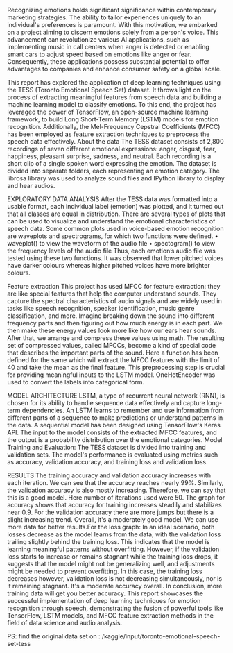 Recognizing emotions holds significant significance within contemporary marketing strategies. The ability to tailor experiences uniquely to an individual's preferences is paramount. With this motivation, we embarked on a project aiming to discern emotions solely from a person's voice. This advancement can revolutionize various AI applications, such as implementing music in call centers when anger is detected or enabling smart cars to adjust speed based on emotions like anger or fear. Consequently, these applications possess substantial potential to offer advantages to companies and enhance consumer safety on a global scale.

This report has explored the application of deep learning techniques using the TESS (Toronto Emotional Speech Set) dataset. It throws light on the process of extracting meaningful features from speech data and building a machine learning model to classify emotions. To this end, the project has leveraged the power of TensorFlow, an open-source machine learning framework, to build Long Short-Term Memory (LSTM) models for emotion recognition. Additionally, the Mel-Frequency Cepstral Coefficients (MFCC) has been employed as feature extraction techniques to preprocess the speech data effectively.
About the data
The TESS dataset consists of 2,800 recordings of seven different emotional expressions: anger, disgust, fear, happiness, pleasant surprise, sadness, and neutral. Each recording is a short clip of a single spoken word expressing the emotion. The dataset is divided into separate folders, each representing an emotion category. The librosa library was used to analyze sound files and IPython library to display and hear audios.

EXPLORATORY DATA ANALYSIS
After the TESS data was formatted into a usable format, each individual label (emotion) was plotted, and it turned out that all classes are equal in distribution. 
There are several types of plots that can be used to visualize and understand the emotional characteristics of speech data. Some common plots used in voice-based emotion recognition are waveplots and spectrograms, for which two functions were defined. 
•	waveplot() to view the waveform of the audio file
•	spectogram() to view the frequency levels of the audio file
Thus, each emotion’s audio file was tested using these two functions. It was observed that lower pitched voices have darker colours whereas higher pitched voices have more brighter colours.

Feature extraction
This project has used MFCC for feature extraction: they are like special features that help the computer understand sounds. They capture the spectral characteristics of audio signals and are widely used in tasks like speech recognition, speaker identification, music genre classification, and more. Imagine breaking down the sound into different frequency parts and then figuring out how much energy is in each part. We then make these energy values look more like how our ears hear sounds. After that, we arrange and compress these values using math. The resulting set of compressed values, called MFCCs, become a kind of special code that describes the important parts of the sound. Here a function has been defined for the same which will extract the MFCC features with the limit of 40 and take the mean as the final feature.
This preprocessing step is crucial for providing meaningful inputs to the LSTM model. OneHotEncoder was used to convert the labels into categorical form. 

 
MODEL ARCHITECTURE
LSTM, a type of recurrent neural network (RNN), is chosen for its ability to handle sequence data effectively and capture long-term dependencies. An LSTM learns to remember and use information from different parts of a sequence to make predictions or understand patterns in the data. A sequential model has been designed using TensorFlow's Keras API. The input to the model consists of the extracted MFCC features, and the output is a probability distribution over the emotional categories.
Model Training and Evaluation: The TESS dataset is divided into training and validation sets. The model's performance is evaluated using metrics such as accuracy, validation accuracy, and training loss and validation loss. 

RESULTS 
The training accuracy and validation accuracy increases with each iteration. We can see that the accuracy reaches nearly 99%. Similarly, the validation accuracy is also mostly increasing. Therefore, we can say that this is a good model. Here number of iterations used were 50. 
The graph for accuracy shows that accuracy for training increases steadily and stabilizes near 0.9. For the validation accuracy there are more jumps but there is a slight increasing trend. Overall, it's a moderately good model. We can use more data for better results.For the loss graph: In an ideal scenario, both losses decrease as the model learns from the data, with the validation loss trailing slightly behind the training loss. This indicates that the model is learning meaningful patterns without overfitting. However, if the validation loss starts to increase or remains stagnant while the training loss drops, it suggests that the model might not be generalizing well, and adjustments might be needed to prevent overfitting. In this case, the training loss decreases however, validation loss is not decreasing simultaneously, nor is it remaining stagnant. It's a moderate accuracy overall.
In conclusion, more training data will get you better accuracy. This report showcases the successful implementation of deep learning techniques for emotion recognition through speech, demonstrating the fusion of powerful tools like TensorFlow, LSTM models, and MFCC feature extraction methods in the field of data science and audio analysis.


PS: find the original data set on : /kaggle/input/toronto-emotional-speech-set-tess
